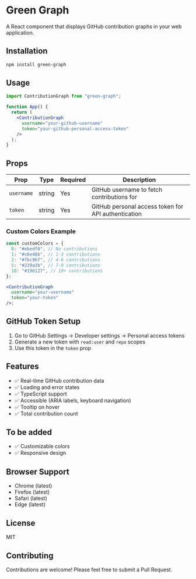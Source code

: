 # Green Graph

A React component that displays GitHub contribution graphs in your web application.

## Installation

```bash
npm install green-graph
```

## Usage

```jsx
import ContributionGraph from "green-graph";

function App() {
  return (
    <ContributionGraph
      username="your-github-username"
      token="your-github-personal-access-token"
    />
  );
}
```

## Props

| Prop        | Type   | Required | Description                                         |
| ----------- | ------ | -------- | --------------------------------------------------- |
| `username`  | string | Yes      | GitHub username to fetch contributions for          |
| `token`     | string | Yes      | GitHub personal access token for API authentication |

### Custom Colors Example

```jsx
const customColors = {
  0: "#ebedf0", // No contributions
  1: "#c6e48b", // 1-3 contributions
  2: "#7bc96f", // 4-6 contributions
  5: "#239a3b", // 7-9 contributions
  10: "#196127", // 10+ contributions
};

<ContributionGraph
  username="your-username"
  token="your-token"
/>;
```

## GitHub Token Setup

1. Go to GitHub Settings → Developer settings → Personal access tokens
2. Generate a new token with `read:user` and `repo` scopes
3. Use this token in the `token` prop

## Features

- ✅ Real-time GitHub contribution data
- ✅ Loading and error states
- ✅ TypeScript support
- ✅ Accessible (ARIA labels, keyboard navigation)
- ✅ Tooltip on hover
- ✅ Total contribution count

## To be added

- ✅ Customizable colors
- ✅ Responsive design

## Browser Support

- Chrome (latest)
- Firefox (latest)
- Safari (latest)
- Edge (latest)

## License

MIT

## Contributing

Contributions are welcome! Please feel free to submit a Pull Request.
